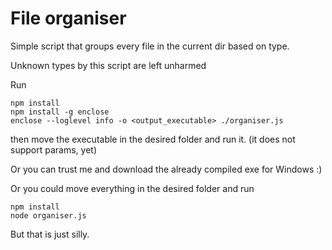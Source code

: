 # File organiser

Simple script that groups every file in the current dir based on type.

Unknown types by this script are left unharmed

Run 
```
npm install
npm install -g enclose
enclose --loglevel info -o <output_executable> ./organiser.js
```
then move the executable in the desired folder and run it. (it does not support params, yet)

Or you can trust me and download the already compiled exe for Windows :)

Or you could move everything in the desired folder and run
```
npm install
node organiser.js
```
But that is just silly.
